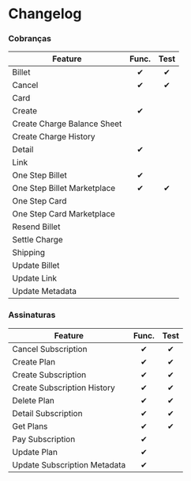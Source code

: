 # Changelog

### Cobranças

| Feature 										  | Func.	| Test 	  
|---------------------------		|:-----:|:------:
| Billet  										  |✔|✔			 
| Cancel   										  |✔|✔			 
| Card 												  |      	
| Create 											  |✔ 	
| Create Charge Balance Sheet   | 	
| Create Charge History 			  |   	
| Detail 											  |✔ 	
| Link 												  |   	
| One Step Billet 						  |✔ 	
| One Step Billet Marketplace   |✔|✔     	
| One Step Card 							  |      	
| One Step Card Marketplace 	  |      	
| Resend Billet 							  |      	
| Settle Charge 							  |      	
| Shipping 										  |      	
| Update Billet 							  |      	
| Update Link 								  |      	
| Update Metadata 						  |      	

### Assinaturas

| Feature 										  | Func.	| Test
|---------------------------		|:-----:|:------:
| Cancel Subscription						|✔|✔ 
| Create Plan										|✔|✔ 
| Create Subscription						|✔|✔ 
| Create Subscription History		|✔|✔ 
| Delete Plan										|✔|✔ 
| Detail Subscription						|✔|✔ 
| Get Plans											|✔|✔ 
| Pay Subscription							|✔ 
| Update Plan										|✔ 
| Update Subscription Metadata	|✔ 

